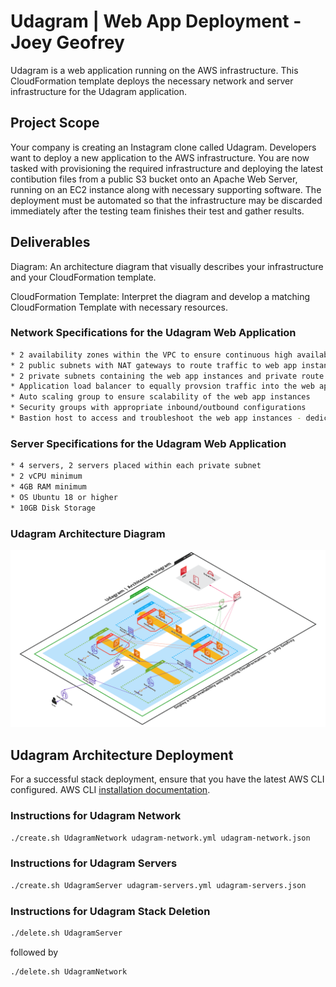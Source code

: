 # Udagram | Web App Deployment - Joey Geofrey

Udagram is a web application running on the AWS infrastructure. This CloudFormation template deploys the necessary network and server infrastructure for the Udagram application.

## Project Scope

Your company is creating an Instagram clone called Udagram. Developers want to deploy a new application to the AWS infrastructure. You are now tasked with provisioning the required infrastructure and deploying the latest contibution files from a public S3 bucket onto an Apache Web Server, running on an EC2 instance along with necessary supporting software. The deployment must be automated so that the infrastructure may be discarded immediately after the testing team finishes their test and gather results.

## Deliverables

Diagram: An architecture diagram that visually describes your infrastructure and your CloudFormation template.

CloudFormation Template: Interpret the diagram and develop a matching CloudFormation Template with necessary resources.

### Network Specifications for the Udagram Web Application

```sh
* 2 availability zones within the VPC to ensure continuous high availability
* 2 public subnets with NAT gateways to route traffic to web app instances
* 2 private subnets containing the web app instances and private route tables
* Application load balancer to equally provsion traffic into the web app
* Auto scaling group to ensure scalability of the web app instances
* Security groups with appropriate inbound/outbound configurations
* Bastion host to access and troubleshoot the web app instances - dedicated ASG group to ensure high availability
```

### Server Specifications for the Udagram Web Application

```sh
* 4 servers, 2 servers placed within each private subnet 
* 2 vCPU minimum
* 4GB RAM minimum
* OS Ubuntu 18 or higher
* 10GB Disk Storage
```

### Udagram Architecture Diagram

<img src="/udagram-infra-diagram.png">

## Udagram Architecture Deployment

For a successful stack deployment, ensure that you have the latest AWS CLI configured. AWS CLI [installation documentation](https://docs.aws.amazon.com/cli/latest/userguide/getting-started-install.html#getting-started-install-instructions "AWS Command Line Interface").

### Instructions for Udagram Network

```sh
./create.sh UdagramNetwork udagram-network.yml udagram-network.json
```

### Instructions for Udagram Servers

```sh
./create.sh UdagramServer udagram-servers.yml udagram-servers.json
```

### Instructions for Udagram Stack Deletion

```sh
./delete.sh UdagramServer
```
followed by 

```sh
./delete.sh UdagramNetwork
```